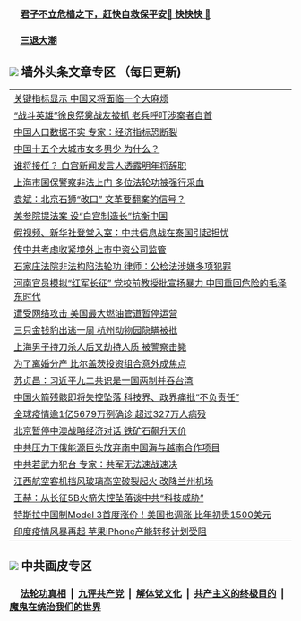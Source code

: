 
 ### &nbsp;&nbsp;&nbsp;&nbsp; [君子不立危樯之下，赶快自救保平安🍎 快快快 📩](https://github.com/pwgy/td/blob/master/README.md)

 ### &nbsp;&nbsp;&nbsp;&nbsp; [三退大潮](https://ww3.xkide.work/?key=zuuelqyfglsfjmgm&pin=65881581&ag=ogQuit&from=pw2) 

## <img src="https://img.icons8.com/cute-clipart/2x/circled-right.png"> 墙外头条文章专区 （每日更新)

<Table>
<tr><td colspan="2" align="left"><a href="https://www.catoke.work/?name=c1410876&key=molzvippzwjkxywc&from=pw2">关键指标显示 中国又将面临一个大麻烦</a></td></tr>
<tr><td colspan="2" align="left"><a href="https://www.catoke.work/?name=c1410815&key=molzvippzwjkxywc&from=pw2">“战斗英雄”徐良祭奠战友被抓 老兵呼吁涉案者自首</a></td></tr>
<tr><td colspan="2" align="left"><a href="https://www.catoke.work/?name=c1410819&key=molzvippzwjkxywc&from=pw2">中国人口数据不实 专家：经济指标恐断裂</a></td></tr>
<tr><td colspan="2" align="left"><a href="https://www.catoke.work/?name=c1410770&key=molzvippzwjkxywc&from=pw2">中国十五个大城市女多男少 为什么？</a></td></tr>
<tr><td colspan="2" align="left"><a href="https://www.catoke.work/?name=c1410818&key=molzvippzwjkxywc&from=pw2">谁将接任？ 白宫新闻发言人透露明年将辞职</a></td></tr>
<tr><td colspan="2" align="left"><a href="https://www.catoke.work/?name=c1410844&key=molzvippzwjkxywc&from=pw2">上海市国保警察非法上门 多位法轮功被强行采血</a></td></tr>
<tr><td colspan="2" align="left"><a href="https://www.catoke.work/?name=c1410794&key=molzvippzwjkxywc&from=pw2">袁斌：北京石狮“改口” 文革要翻案的信号？</a></td></tr>
<tr><td colspan="2" align="left"><a href="https://www.catoke.work/?name=c1410821&key=molzvippzwjkxywc&from=pw2">美参院提法案 设“白宫制造长”抗衡中国</a></td></tr>
<tr><td colspan="2" align="left"><a href="https://www.catoke.work/?name=c1410772&key=molzvippzwjkxywc&from=pw2">假视频、新华社登堂入室：中共信息战在泰国引起担忧</a></td></tr>
<tr><td colspan="2" align="left"><a href="https://www.catoke.work/?name=c1410816&key=molzvippzwjkxywc&from=pw2">传中共考虑收紧境外上市中资公司监管</a></td></tr>
<tr><td colspan="2" align="left"><a href="https://www.catoke.work/?name=c1410843&key=molzvippzwjkxywc&from=pw2">石家庄法院非法构陷法轮功 律师：公检法涉嫌多项犯罪</a></td></tr>
<tr><td colspan="2" align="left"><a href="https://www.catoke.work/?name=c1410798&key=molzvippzwjkxywc&from=pw2">河南官员模拟“红军长征” 党校前教授批宣扬暴力 中国重回危险的毛泽东时代</a></td></tr>
<tr><td colspan="2" align="left"><a href="https://www.catoke.work/?name=c1410820&key=molzvippzwjkxywc&from=pw2">遭受网络攻击 美国最大燃油管道暂停运营</a></td></tr>
<tr><td colspan="2" align="left"><a href="https://www.catoke.work/?name=c1410810&key=molzvippzwjkxywc&from=pw2">三只金钱豹出逃一周 杭州动物园隐瞒被批</a></td></tr>
<tr><td colspan="2" align="left"><a href="https://www.catoke.work/?name=c1410812&key=molzvippzwjkxywc&from=pw2">上海男子持刀杀人后又劫持人质 被警察击毙</a></td></tr>
<tr><td colspan="2" align="left"><a href="https://www.catoke.work/?name=c1410877&key=molzvippzwjkxywc&from=pw2">为了离婚分产 比尔盖茨投资组合意外成焦点</a></td></tr>
<tr><td colspan="2" align="left"><a href="https://www.catoke.work/?name=c1410793&key=molzvippzwjkxywc&from=pw2">苏贞昌：习近平九二共识是一国两制并吞台湾</a></td></tr>
<tr><td colspan="2" align="left"><a href="https://www.catoke.work/?name=c1410915&key=molzvippzwjkxywc&from=pw2">中国火箭残骸即将失控坠落 科技界、政界痛批“不负责任”</a></td></tr>
<tr><td colspan="2" align="left"><a href="https://www.catoke.work/?name=c1410847&key=molzvippzwjkxywc&from=pw2">全球疫情逾1亿5679万例确诊 超过327万人病殁</a></td></tr>
<tr><td colspan="2" align="left"><a href="https://www.catoke.work/?name=c1410764&key=molzvippzwjkxywc&from=pw2">北京暂停中澳战略经济对话 铁矿石飙升天价</a></td></tr>
<tr><td colspan="2" align="left"><a href="https://www.catoke.work/?name=c1410799&key=molzvippzwjkxywc&from=pw2">中共压力下俄能源巨头放弃南中国海与越南合作项目</a></td></tr>
<tr><td colspan="2" align="left"><a href="https://www.catoke.work/?name=c1410909&key=molzvippzwjkxywc&from=pw2">中共若武力犯台 专家：共军无法速战速决</a></td></tr>
<tr><td colspan="2" align="left"><a href="https://www.catoke.work/?name=c1410813&key=molzvippzwjkxywc&from=pw2">江西航空客机挡风玻璃高空破裂起火 改降兰州机场</a></td></tr>
<tr><td colspan="2" align="left"><a href="https://www.catoke.work/?name=c1410795&key=molzvippzwjkxywc&from=pw2">王赫：从长征5B火箭失控坠落谈中共“科技威胁”</a></td></tr>
<tr><td colspan="2" align="left"><a href="https://www.catoke.work/?name=c1410769&key=molzvippzwjkxywc&from=pw2">特斯拉中国制Model 3首度涨价！美国也调涨 比年初贵1500美元</a></td></tr>
<tr><td colspan="2" align="left"><a href="https://www.catoke.work/?name=c1410804&key=molzvippzwjkxywc&from=pw2">印度疫情风暴再起 苹果iPhone产能转移计划受阻</a></td></tr>
 </Table>

 ## <img src="https://img.icons8.com/cute-clipart/2x/circled-right.png"> 中共画皮专区
 ### &nbsp;&nbsp;&nbsp;&nbsp; [法轮功真相](https://github.com/begood0513/basic/blob/master/README.md) &nbsp;|&nbsp; [九评共产党](https://github.com/begood0513/9ping.md/blob/master/README.md) &nbsp;|&nbsp; [解体党文化](https://github.com/begood0513/jtdwh.md/blob/master/README.md)   &nbsp;|&nbsp; [共产主义的终极目的](https://github.com/begood0513/gczydzjmd.md/blob/master/README.md) &nbsp;|&nbsp; [魔鬼在统治我们的世界](https://github.com/begood0513/gczydzjmd.md/blob/master/README.md) 

